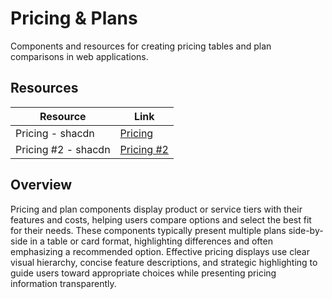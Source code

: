 # Pricing & Plans

Components and resources for creating pricing tables and plan comparisons in web applications.

## Resources

| Resource | Link |
|---|---|
| Pricing - shacdn | [Pricing](https://github.com/m4nute/pricing-page-shadcn) |
| Pricing #2 - shacdn | [Pricing #2](https://shadcn-ui-blocks.vercel.app/blocks/pricing-sections) |

## Overview

Pricing and plan components display product or service tiers with their features and costs, helping users compare options and select the best fit for their needs. These components typically present multiple plans side-by-side in a table or card format, highlighting differences and often emphasizing a recommended option. Effective pricing displays use clear visual hierarchy, concise feature descriptions, and strategic highlighting to guide users toward appropriate choices while presenting pricing information transparently. 